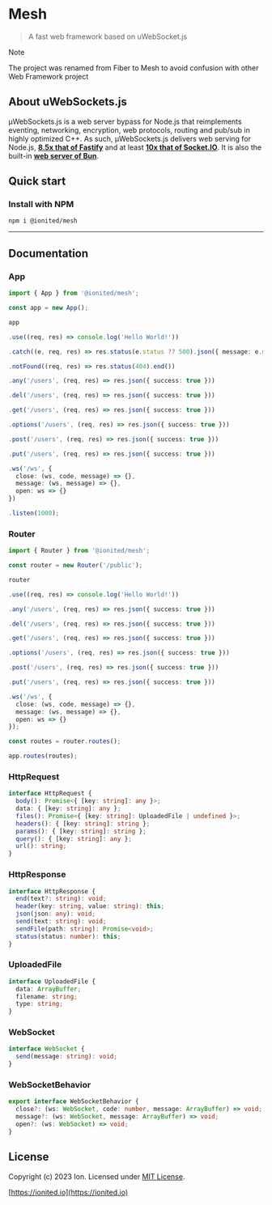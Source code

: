 # Mesh

> A fast web framework based on uWebSocket.js

> [!NOTE]
> The project was renamed from Fiber to Mesh to avoid confusion with other Web Framework project

## About uWebSockets.js

µWebSockets.js is a web server bypass for Node.js that reimplements eventing, networking, encryption, web protocols, routing and pub/sub in highly optimized C++. As such, µWebSockets.js delivers web serving for Node.js, **[8.5x that of Fastify](https://alexhultman.medium.com/serving-100k-requests-second-from-a-fanless-raspberry-pi-4-over-ethernet-fdd2c2e05a1e)** and at least **[10x that of Socket.IO](https://medium.com/swlh/100k-secure-websockets-with-raspberry-pi-4-1ba5d2127a23)**. It is also the built-in **[web server of Bun](https://bun.sh/)**.

## Quick start

### Install with NPM

```
npm i @ionited/mesh
```

---

## Documentation

### App

```ts
import { App } from '@ionited/mesh';

const app = new App();

app

.use((req, res) => console.log('Hello World!'))

.catch((e, req, res) => res.status(e.status ?? 500).json({ message: e.message ?? 'Internal server error' }))

.notFound((req, res) => res.status(404).end())

.any('/users', (req, res) => res.json({ success: true }))

.del('/users', (req, res) => res.json({ success: true }))

.get('/users', (req, res) => res.json({ success: true }))

.options('/users', (req, res) => res.json({ success: true }))

.post('/users', (req, res) => res.json({ success: true }))

.put('/users', (req, res) => res.json({ success: true }))

.ws('/ws', {
  close: (ws, code, message) => {},
  message: (ws, message) => {},
  open: ws => {}
})

.listen(1000);
```

### Router

```ts
import { Router } from '@ionited/mesh';

const router = new Router('/public');

router

.use((req, res) => console.log('Hello World!'))

.any('/users', (req, res) => res.json({ success: true }))

.del('/users', (req, res) => res.json({ success: true }))

.get('/users', (req, res) => res.json({ success: true }))

.options('/users', (req, res) => res.json({ success: true }))

.post('/users', (req, res) => res.json({ success: true }))

.put('/users', (req, res) => res.json({ success: true }))

.ws('/ws', {
  close: (ws, code, message) => {},
  message: (ws, message) => {},
  open: ws => {}
});

const routes = router.routes();

app.routes(routes);
```

### HttpRequest

```ts
interface HttpRequest {
  body(): Promise<{ [key: string]: any }>;
  data: { [key: string]: any };
  files(): Promise<{ [key: string]: UploadedFile | undefined }>;
  headers(): { [key: string]: string };
  params(): { [key: string]: string };
  query(): { [key: string]: any };
  url(): string;
}
```

### HttpResponse

```ts
interface HttpResponse {
  end(text?: string): void;
  header(key: string, value: string): this;
  json(json: any): void;
  send(text: string): void;
  sendFile(path: string): Promise<void>;
  status(status: number): this;
}
```

### UploadedFile

```ts
interface UploadedFile {
  data: ArrayBuffer;
  filename: string;
  type: string;
}
```

### WebSocket

```ts
interface WebSocket {
  send(message: string): void;
}
```

### WebSocketBehavior

```ts
export interface WebSocketBehavior {
  close?: (ws: WebSocket, code: number, message: ArrayBuffer) => void;
  message?: (ws: WebSocket, message: ArrayBuffer) => void;
  open?: (ws: WebSocket) => void;
}
```

## License

Copyright (c) 2023 Ion. Licensed under [MIT License](LICENSE).

[https://ionited.io](https://ionited.io)

